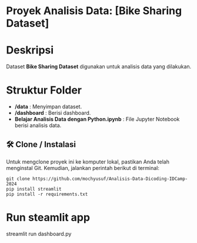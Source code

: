 # Proyek Analisis Data: [Bike Sharing Dataset]
# Deskripsi
Dataset **Bike Sharing Dataset** digunakan untuk analisis data yang dilakukan.

# Struktur Folder
- **/data** : Menyimpan dataset.
- **/dashboard** : Berisi dashboard.
- **Belajar Analisis Data dengan Python.ipynb** : File Jupyter Notebook berisi analisis data.

## 🛠️ Clone / Instalasi
Untuk mengclone proyek ini ke komputer lokal, pastikan Anda telah menginstal Git. Kemudian, jalankan perintah berikut di terminal:

```shell
git clone https://github.com/mochyusuf/Analisis-Data-Dicoding-IDCamp-2024
pip install streamlit
pip install -r requirements.txt
```

# Run steamlit app
streamlit run dashboard.py
